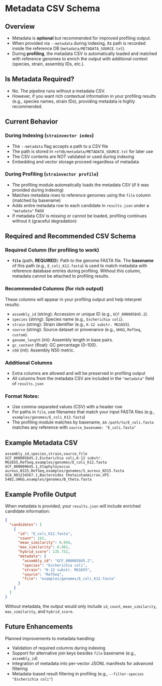# Metadata CSV Schema

## Overview
- Metadata is **optional** but recommended for improved profiling output.
- When provided via `--metadata` during indexing, its path is recorded inside the reference DB (`metadata/METADATA_SOURCE.txt`).
- During **profiling**, the metadata CSV is automatically loaded and matched with reference genomes to enrich the output with additional context (species, strain, assembly IDs, etc.).

## Is Metadata Required?
- No. The pipeline runs without a metadata CSV.
- However, if you want rich contextual information in your profiling results (e.g., species names, strain IDs), providing metadata is highly recommended.

## Current Behavior

### During Indexing (`strainvector index`)
- The `--metadata` flag accepts a path to a CSV file
- The path is stored in `refdb/metadata/METADATA_SOURCE.txt` for later use
- The CSV contents are NOT validated or used during indexing
- Embedding and vector storage proceed regardless of metadata

### During Profiling (`strainvector profile`)
- The profiling module automatically loads the metadata CSV (if it was provided during indexing)
- Matches metadata rows to reference genomes using the `file` column (matched by basename)
- Adds entire metadata row to each candidate in `results.json` under a `"metadata"` field
- If metadata CSV is missing or cannot be loaded, profiling continues without it (graceful degradation)

## Required and Recommended CSV Schema

### Required Column (for profiling to work)
- **`file`** (path, **REQUIRED**): Path to the genome FASTA file. The **basename** of this path (e.g., `E_coli_K12.fasta`) is used to match metadata with reference database entries during profiling. Without this column, metadata cannot be attached to profiling results.

### Recommended Columns (for rich output)
These columns will appear in your profiling output and help interpret results:

- `assembly_id` (string): Accession or unique ID (e.g., `GCF_000005845.2`).
- `species` (string): Species name (e.g., `Escherichia coli`).
- `strain` (string): Strain identifier (e.g., `K-12 substr. MG1655`).
- `source` (string): Source dataset or provenance (e.g., `UHGG`, `RefSeq`, `custom`).
- `genome_length` (int): Assembly length in base pairs.
- `gc_content` (float): GC percentage (0–100).
- `n50` (int): Assembly N50 metric.

### Additional Columns
- Extra columns are allowed and will be preserved in profiling output
- All columns from the metadata CSV are included in the `"metadata"` field of `results.json`

### Format Notes:
- Use comma-separated values (CSV) with a header row
- For paths in `file`, use filenames that match your input FASTA files (e.g., `examples/genomes/E_coli_K12.fasta`)
- The profiling module matches by basename, so `/path/to/E_coli.fasta` matches any reference with `source_basename: "E_coli.fasta"`

## Example Metadata CSV

```csv
assembly_id,species,strain,source,file
GCF_000005845.2,Escherichia coli,K-12 substr. MG1655,RefSeq,examples/genomes/E_coli_K12.fasta
GCF_000009645.1,Staphylococcus aureus,N315,RefSeq,examples/genomes/S_aureus_N315.fasta
GCA_001234567.1,Bacteroides thetaiotaomicron,VPI-5482,UHGG,examples/genomes/B_theta.fasta
```

## Example Profile Output

When metadata is provided, your `results.json` will include enriched candidate information:

```json
{
  "candidates": [
    {
      "id": "E_coli_K12.fasta",
      "count": 142,
      "mean_similarity": 0.956,
      "max_similarity": 0.982,
      "hybrid_score": 135.752,
      "metadata": {
        "assembly_id": "GCF_000005845.2",
        "species": "Escherichia coli",
        "strain": "K-12 substr. MG1655",
        "source": "RefSeq",
        "file": "examples/genomes/E_coli_K12.fasta"
      }
    }
  ]
}
```

Without metadata, the output would only include `id`, `count`, `mean_similarity`, `max_similarity`, and `hybrid_score`.

## Future Enhancements

Planned improvements to metadata handling:
- Validation of required columns during indexing
- Support for alternative join keys besides `file` basename (e.g., `assembly_id`)
- Integration of metadata into per-vector JSONL manifests for advanced filtering
- Metadata-based result filtering in profiling (e.g., `--filter-species "Escherichia coli"`)

